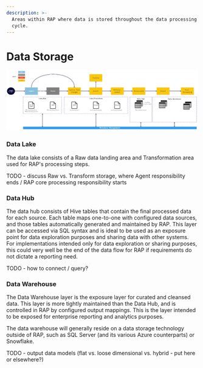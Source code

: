 ```yaml
---
description: >-
  Areas within RAP where data is stored throughout the data processing life
  cycle.
---
```


# Data Storage

![](../.gitbook/assets/2.0-process-steps.jpg)

### Data Lake

The data lake consists of a Raw data landing area and Transformation area used for RAP's processing steps.

TODO - discuss Raw vs. Transform storage, where Agent responsibility ends / RAP core processing responsibility starts

### Data Hub

The data hub consists of Hive tables that contain the final processed data for each source.  Each table maps one-to-one with configured data sources, and those tables automatically generated and maintained by RAP.  This layer can be accessed via SQL syntax and is ideal to be used as an exposure point for data exploration purposes and sharing data with other systems.  For implementations intended only for data exploration or sharing purposes, this could very well be the end of the data flow for RAP if requirements do not dictate a reporting need.

TODO - how to connect / query?

### Data Warehouse

The Data Warehouse layer is the exposure layer for curated and cleansed data.  This layer is more tightly maintained than the Data Hub, and is controlled in RAP by configured output mappings.  This is the layer intended to be exposed for enterprise reporting and analytics purposes.

The data warehouse will generally reside on a data storage technology outside of RAP, such as SQL Server \(and its various Azure counterparts\) or Snowflake.

TODO - output data models \(flat vs. loose dimensional vs. hybrid - put here or elsewhere?\)


